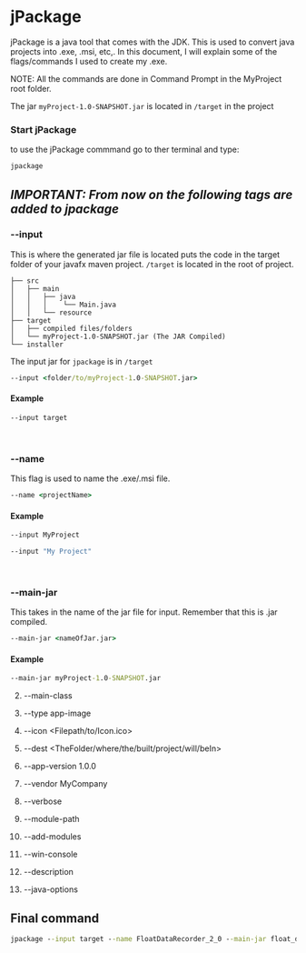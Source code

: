 
# jPackage

jPackage is a java tool that comes with the JDK. This is used to convert java projects into .exe, .msi,
etc,. In this document, I will explain some of the flags/commands I used to create my .exe.

NOTE: All the commands are done in Command Prompt in the MyProject root folder.

The jar `myProject-1.0-SNAPSHOT.jar` is located in `/target` in the project

### Start jPackage
to use the jPackage commmand go to ther terminal and type:
```cmd
jpackage
```

## **_IMPORTANT: From now on the following tags are added to jpackage_**

### --input
This is where the generated jar file is located puts the code in the target folder of your javafx maven project. `/target` is located in the root of project.
```
├── src
│   ├── main
│   │   ├── java
│   │   │    └── Main.java
│   │   └── resource
├── target
│   ├── compiled files/folders
│   └── myProject-1.0-SNAPSHOT.jar (The JAR Compiled)
└── installer
```
The input jar for `jpackage` is in `/target`
```cmd
--input <folder/to/myProject-1.0-SNAPSHOT.jar>
```
#### Example
```cmd
--input target
```
<br>

### --name
This flag is used to name the .exe/.msi file.
```cmd
--name <projectName>
```
#### Example
```cmd
--input MyProject
```
```cmd
--input "My Project"
```
<br>

### --main-jar
This takes in the name of the jar file for input. Remember that this is .jar compiled.
```cmd
--main-jar <nameOfJar.jar>
```
#### Example
```cmd
--main-jar myProject-1.0-SNAPSHOT.jar
```

2. --main-class

2. --type app-image

2. --icon <Filepath/to/Icon.ico>

2. --dest <TheFolder/where/the/built/project/will/beIn>

2. --app-version 1.0.0

2. --vendor MyCompany

2. --verbose

2. --module-path

2. --add-modules

2. --win-console

2. --description

2. --java-options

## Final command
```cmd
jpackage --input target --name FloatDataRecorder_2_0 --main-jar float_data_recorder_2-1.0-SNAPSHOT.jar --main-class com.alphagen.studio.float_data_recorder_2.Launcher --type app-image --icon D:\College\Clubs\Miramar_Engineering_Club\float_data_recorder_2_icon.ico --dest installer --app-version 2.0.0 --vendor MiramarWaterJets --verbose --module-path "C:\development\java\lib\javafx-sdk-23.0.1\lib;C:\development\java\lib\jSerialComm_v_2_11_2" --add-modules javafx.controls,javafx.fxml,javafx.graphics,java.desktop,javafx.swing,com.fazecast.jSerialComm --win-console --description "MateROV Float Data Recorder" --java-options "-Dprism.order=sw -Dprism.verbose=true -Djava.library.path=C:\development\java\lib\javafx-sdk-23.0.1\bin"
```

